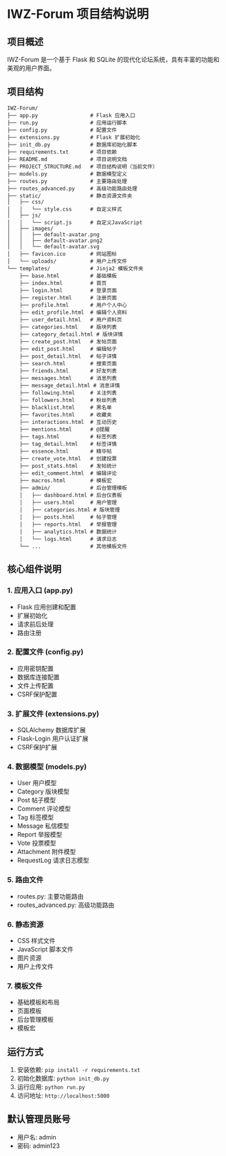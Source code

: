 # IWZ-Forum 项目结构说明

## 项目概述
IWZ-Forum 是一个基于 Flask 和 SQLite 的现代化论坛系统，具有丰富的功能和美观的用户界面。

## 项目结构
```
IWZ-Forum/
├── app.py                 # Flask 应用入口
├── run.py                 # 应用运行脚本
├── config.py              # 配置文件
├── extensions.py          # Flask 扩展初始化
├── init_db.py             # 数据库初始化脚本
├── requirements.txt       # 项目依赖
├── README.md              # 项目说明文档
├── PROJECT_STRUCTURE.md   # 项目结构说明（当前文件）
├── models.py              # 数据模型定义
├── routes.py              # 主要路由处理
├── routes_advanced.py     # 高级功能路由处理
├── static/                # 静态资源文件夹
│   ├── css/
│   │   └── style.css      # 自定义样式
│   ├── js/
│   │   └── script.js      # 自定义JavaScript
│   ├── images/
│   │   ├── default-avatar.png
│   │   ├── default-avatar.png2
│   │   └── default-avatar.svg
│   ├── favicon.ico        # 网站图标
│   └── uploads/           # 用户上传文件
└── templates/             # Jinja2 模板文件夹
    ├── base.html          # 基础模板
    ├── index.html         # 首页
    ├── login.html         # 登录页面
    ├── register.html      # 注册页面
    ├── profile.html       # 用户个人中心
    ├── edit_profile.html  # 编辑个人资料
    ├── user_detail.html   # 用户资料页
    ├── categories.html    # 版块列表
    ├── category_detail.html # 版块详情
    ├── create_post.html   # 发帖页面
    ├── edit_post.html     # 编辑帖子
    ├── post_detail.html   # 帖子详情
    ├── search.html        # 搜索页面
    ├── friends.html       # 好友列表
    ├── messages.html      # 消息列表
    ├── message_detail.html # 消息详情
    ├── following.html     # 关注列表
    ├── followers.html     # 粉丝列表
    ├── blacklist.html     # 黑名单
    ├── favorites.html     # 收藏夹
    ├── interactions.html  # 互动历史
    ├── mentions.html      # @提醒
    ├── tags.html          # 标签列表
    ├── tag_detail.html    # 标签详情
    ├── essence.html       # 精华帖
    ├── create_vote.html   # 创建投票
    ├── post_stats.html    # 发帖统计
    ├── edit_comment.html  # 编辑评论
    ├── macros.html        # 模板宏
    ├── admin/             # 后台管理模板
    │   ├── dashboard.html # 后台仪表板
    │   ├── users.html     # 用户管理
    │   ├── categories.html # 版块管理
    │   ├── posts.html     # 帖子管理
    │   ├── reports.html   # 举报管理
    │   ├── analytics.html # 数据统计
    │   └── logs.html      # 请求日志
    └── ...                # 其他模板文件
```

## 核心组件说明

### 1. 应用入口 (app.py)
- Flask 应用创建和配置
- 扩展初始化
- 请求前后处理
- 路由注册

### 2. 配置文件 (config.py)
- 应用密钥配置
- 数据库连接配置
- 文件上传配置
- CSRF保护配置

### 3. 扩展文件 (extensions.py)
- SQLAlchemy 数据库扩展
- Flask-Login 用户认证扩展
- CSRF保护扩展

### 4. 数据模型 (models.py)
- User 用户模型
- Category 版块模型
- Post 帖子模型
- Comment 评论模型
- Tag 标签模型
- Message 私信模型
- Report 举报模型
- Vote 投票模型
- Attachment 附件模型
- RequestLog 请求日志模型

### 5. 路由文件
- routes.py: 主要功能路由
- routes_advanced.py: 高级功能路由

### 6. 静态资源
- CSS 样式文件
- JavaScript 脚本文件
- 图片资源
- 用户上传文件

### 7. 模板文件
- 基础模板和布局
- 页面模板
- 后台管理模板
- 模板宏

## 运行方式
1. 安装依赖: `pip install -r requirements.txt`
2. 初始化数据库: `python init_db.py`
3. 运行应用: `python run.py`
4. 访问地址: `http://localhost:5000`

## 默认管理员账号
- 用户名: admin
- 密码: admin123
